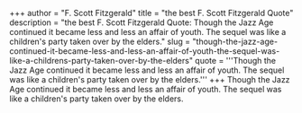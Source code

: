 +++
author = "F. Scott Fitzgerald"
title = "the best F. Scott Fitzgerald Quote"
description = "the best F. Scott Fitzgerald Quote: Though the Jazz Age continued it became less and less an affair of youth. The sequel was like a children's party taken over by the elders."
slug = "though-the-jazz-age-continued-it-became-less-and-less-an-affair-of-youth-the-sequel-was-like-a-childrens-party-taken-over-by-the-elders"
quote = '''Though the Jazz Age continued it became less and less an affair of youth. The sequel was like a children's party taken over by the elders.'''
+++
Though the Jazz Age continued it became less and less an affair of youth. The sequel was like a children's party taken over by the elders.
